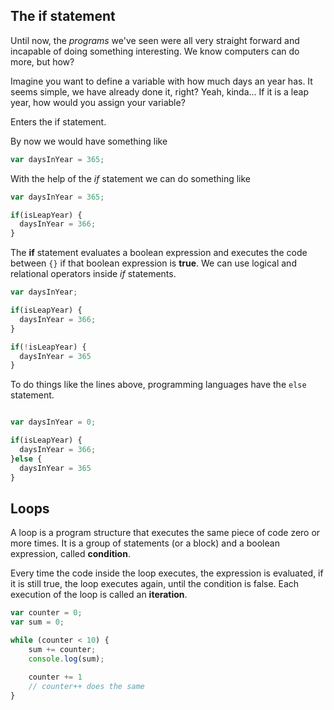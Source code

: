 ## The if statement

Until now, the *programs* we've seen were all very straight forward and incapable of doing something interesting. We know computers can do more, but how?

Imagine you want to define a variable with how much days an year has. It seems simple, we have already done it, right? Yeah, kinda... If it is a leap year, how would you assign your variable?

Enters the if statement.

By now we would have something like

```javascript
var daysInYear = 365;
```

With the help of the *if* statement we can do something like

```javascript
var daysInYear = 365;

if(isLeapYear) {
  daysInYear = 366;
}
```

The **if** statement evaluates a boolean expression and executes the code between `{}` if that boolean expression is **true**. We can use logical and relational operators inside *if* statements.

```javascript
var daysInYear;

if(isLeapYear) {
  daysInYear = 366;
}

if(!isLeapYear) {
  daysInYear = 365
}
```

To do things like the lines above, programming languages have the `else` statement.

```javascript

var daysInYear = 0;

if(isLeapYear) {
  daysInYear = 366;
}else {
  daysInYear = 365
}
```

## Loops

A loop is a program structure that executes the same piece of code zero or more times. It is a group of statements (or a block) and a boolean expression, called **condition**. 

Every time the code inside the loop executes, the expression is evaluated, if it is still true, the loop executes again, until the condition is false. Each execution of the loop is called an **iteration**.

```javascript
var counter = 0;
var sum = 0;

while (counter < 10) {
    sum += counter;
    console.log(sum);

    counter += 1
    // counter++ does the same
}
```

